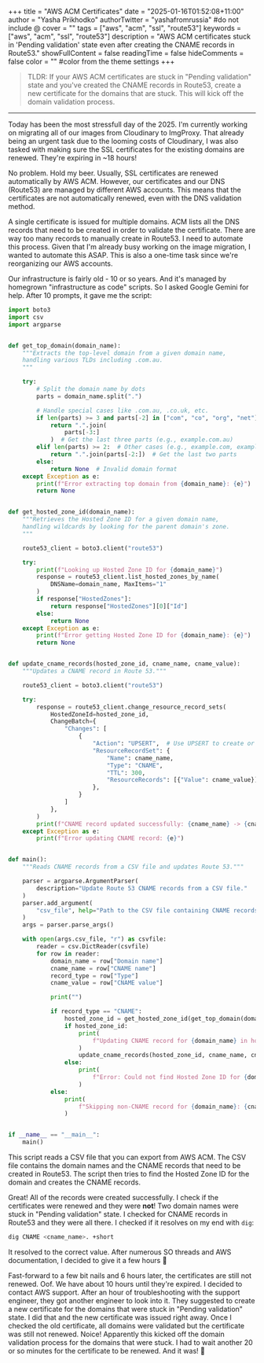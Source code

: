 +++
title = "AWS ACM Certificates"
date = "2025-01-16T01:52:08+11:00"
author = "Yasha Prikhodko"
authorTwitter = "yashafromrussia" #do not include @
cover = ""
tags = ["aws", "acm", "ssl", "route53"]
keywords = ["aws", "acm", "ssl", "route53"]
description = "AWS ACM certificates stuck in 'Pending validation' state even after creating the CNAME records in Route53."
showFullContent = false
readingTime = false
hideComments = false
color = "" #color from the theme settings
+++

> TLDR: If your AWS ACM certificates are stuck in "Pending validation" state and you've created the
CNAME records in Route53, create a new certificate for the domains that are stuck. This will kick off
the domain validation process.

---

Today has been the most stressfull day of the 2025. I'm currently working on migrating all of our
images from Cloudinary to ImgProxy. That already being an urgent task due to the looming costs of
Cloudinary, I was also tasked with making sure the SSL certificates for the existing domains are
renewed. They're expiring in ~18 hours!

No problem. Hold my beer. Usually, SSL certificates are renewed automatically by AWS ACM. However,
our certificates and our DNS (Route53) are managed by different AWS accounts. This means that the
certificates are not automatically renewed, even with the DNS validation method.

A single certificate is issued for multiple domains. ACM lists all the DNS records that need to be
created in order to validate the certificate. There are way too many records to manually create in
Route53. I need to automate this process. Given that I'm already busy working on the image migration,
I wanted to automate this ASAP. This is also a one-time task since we're reorganizing our AWS
accounts.

Our infrastructure is fairly old - 10 or so years. And it's managed by homegrown "infrastructure as
code" scripts. So I asked Google Gemini for help. After 10 prompts, it gave me the
script:

```python
import boto3
import csv
import argparse


def get_top_domain(domain_name):
    """Extracts the top-level domain from a given domain name,
    handling various TLDs including .com.au.
    """

    try:
        # Split the domain name by dots
        parts = domain_name.split(".")

        # Handle special cases like .com.au, .co.uk, etc.
        if len(parts) >= 3 and parts[-2] in ["com", "co", "org", "net"]:
            return ".".join(
                parts[-3:]
            )  # Get the last three parts (e.g., example.com.au)
        elif len(parts) >= 2:  # Other cases (e.g., example.com, example.net)
            return ".".join(parts[-2:])  # Get the last two parts
        else:
            return None  # Invalid domain format
    except Exception as e:
        print(f"Error extracting top domain from {domain_name}: {e}")
        return None


def get_hosted_zone_id(domain_name):
    """Retrieves the Hosted Zone ID for a given domain name,
    handling wildcards by looking for the parent domain's zone.
    """

    route53_client = boto3.client("route53")

    try:
        print(f"Looking up Hosted Zone ID for {domain_name}")
        response = route53_client.list_hosted_zones_by_name(
            DNSName=domain_name, MaxItems="1"
        )
        if response["HostedZones"]:
            return response["HostedZones"][0]["Id"]
        else:
            return None
    except Exception as e:
        print(f"Error getting Hosted Zone ID for {domain_name}: {e}")
        return None


def update_cname_records(hosted_zone_id, cname_name, cname_value):
    """Updates a CNAME record in Route 53."""

    route53_client = boto3.client("route53")

    try:
        response = route53_client.change_resource_record_sets(
            HostedZoneId=hosted_zone_id,
            ChangeBatch={
                "Changes": [
                    {
                        "Action": "UPSERT",  # Use UPSERT to create or update
                        "ResourceRecordSet": {
                            "Name": cname_name,
                            "Type": "CNAME",
                            "TTL": 300,
                            "ResourceRecords": [{"Value": cname_value}],
                        },
                    }
                ]
            },
        )
        print(f"CNAME record updated successfully: {cname_name} -> {cname_value}")
    except Exception as e:
        print(f"Error updating CNAME record: {e}")


def main():
    """Reads CNAME records from a CSV file and updates Route 53."""

    parser = argparse.ArgumentParser(
        description="Update Route 53 CNAME records from a CSV file."
    )
    parser.add_argument(
        "csv_file", help="Path to the CSV file containing CNAME records."
    )
    args = parser.parse_args()

    with open(args.csv_file, "r") as csvfile:
        reader = csv.DictReader(csvfile)
        for row in reader:
            domain_name = row["Domain name"]
            cname_name = row["CNAME name"]
            record_type = row["Type"]
            cname_value = row["CNAME value"]

            print("")

            if record_type == "CNAME":
                hosted_zone_id = get_hosted_zone_id(get_top_domain(domain_name))
                if hosted_zone_id:
                    print(
                        f"Updating CNAME record for {domain_name} in hosted zone {hosted_zone_id}: {cname_name} -> {cname_value}"
                    )
                    update_cname_records(hosted_zone_id, cname_name, cname_value)
                else:
                    print(
                        f"Error: Could not find Hosted Zone ID for {domain_name}. Skipping record."
                    )
            else:
                print(
                    f"Skipping non-CNAME record for {domain_name}: {cname_name} ({record_type})"
                )


if __name__ == "__main__":
    main()

```

This script reads a CSV file that you can export from AWS ACM. The CSV file contains the domain
names and the CNAME records that need to be created in Route53. The script then tries to find the
Hosted Zone ID for the domain and creates the CNAME records.

Great! All of the records were created successfully. I check if the certificates were renewed and
they were __not__! Two domain names were stuck in "Pending validation" state. I checked for CNAME
records in Route53 and they were all there. I checked if it resolves on my end with `dig`:

```bash
dig CNAME <cname_name>. +short
```

It resolved to the correct value. After numerous SO threads and AWS documentation, I decided to give
it a few hours 🤞

Fast-forward to a few bit nails and 6 hours later, the certificates are still not renewed. Oof. We
have about 10 hours until they're expired. I decided to contact AWS support. After an hour of
troubleshooting with the support engineer, they got another engineer to look into it. They suggested
to create a new certificate for the domains that were stuck in "Pending validation" state. I did
that and the new certificate was issued right away. Once I checked the old certificate, all domains
were validated but the certificate was still not renewed. Noice! Apparently this kicked off the
domain validation process for the domains that were stuck. I had to wait another 20 or so minutes
for the certificate to be renewed. And it was! 🎉
